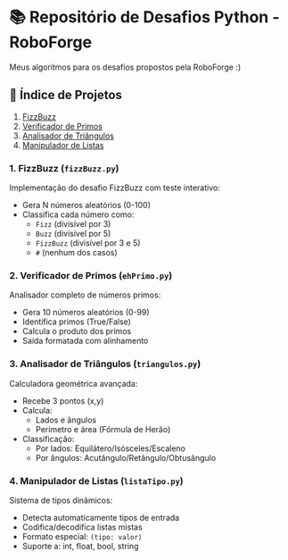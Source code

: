 # 📚 Repositório de Desafios Python - RoboForge

Meus algoritmos para os desafios propostos pela RoboForge :)

## 🧩 Índice de Projetos
1. [FizzBuzz](#1-fizzbuzz-fizzbuzzpy)
2. [Verificador de Primos](#2-verificador-de-primos-ehprimopy)
3. [Analisador de Triângulos](#3-analisador-de-triângulos-triangulospy)
4. [Manipulador de Listas](#4-manipulador-de-listas-listatipopy) 

### 1. FizzBuzz (`fizzBuzz.py`)
Implementação do desafio FizzBuzz com teste interativo:
- Gera N números aleatórios (0-100)
- Classifica cada número como:
  - `Fizz` (divisível por 3)
  - `Buzz` (divisível por 5) 
  - `FizzBuzz` (divisível por 3 e 5)
  - `#` (nenhum dos casos)

### 2. Verificador de Primos (`ehPrimo.py`)
Analisador completo de números primos:
- Gera 10 números aleatórios (0-99)
- Identifica primos (True/False)
- Calcula o produto dos primos
- Saída formatada com alinhamento

### 3. Analisador de Triângulos (`triangulos.py`)
Calculadora geométrica avançada:
- Recebe 3 pontos (x,y)
- Calcula:
  - Lados e ângulos
  - Perímetro e área (Fórmula de Herão)
- Classificação:
  - Por lados: Equilátero/Isósceles/Escaleno
  - Por ângulos: Acutângulo/Retângulo/Obtusângulo

### 4. Manipulador de Listas (`listaTipo.py`)
Sistema de tipos dinâmicos:
- Detecta automaticamente tipos de entrada
- Codifica/decodifica listas mistas
- Formato especial: `(tipo: valor)`
- Suporte a: int, float, bool, string
